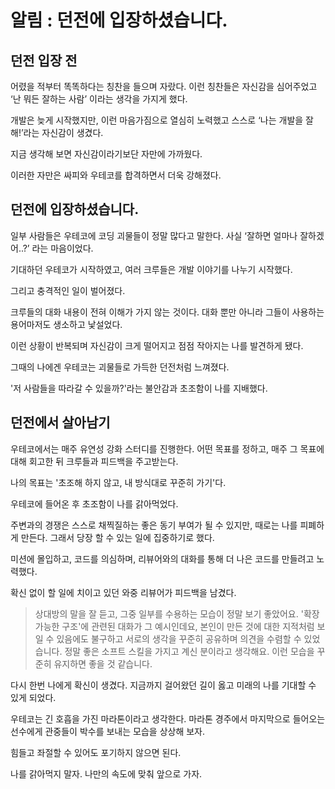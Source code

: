# 알림 : 던전에 입장하셨습니다.

## 던전 입장 전

어렸을 적부터 똑똑하다는 칭찬을 들으며 자랐다. 이런 칭찬들은 자신감을 심어주었고 ‘난 뭐든 잘하는 사람’ 이라는 생각을 가지게 했다.

개발은 늦게 시작했지만, 이런 마음가짐으로 열심히 노력했고 스스로 ‘나는 개발을 잘해!’라는 자신감이 생겼다.

지금 생각해 보면 자신감이라기보단 자만에 가까웠다.

이러한 자만은 싸피와 우테코를 합격하면서 더욱 강해졌다.

## 던전에 입장하셨습니다.

일부 사람들은 우테코에 코딩 괴물들이 정말 많다고 말한다. 사실 ‘잘하면 얼마나 잘하겠어..?’ 라는 마음이었다.

기대하던 우테코가 시작하였고, 여러 크루들은 개발 이야기를 나누기 시작했다.

그리고 충격적인 일이 벌어졌다.

크루들의 대화 내용이 전혀 이해가 가지 않는 것이다. 대화 뿐만 아니라 그들이 사용하는 용어마저도 생소하고 낯설었다.

이런 상황이 반복되며 자신감이 크게 떨어지고 점점 작아지는 나를 발견하게 됐다.

그때의 나에겐 우테코는 괴물들로 가득한 던전처럼 느껴졌다.

'저 사람들을 따라갈 수 있을까?'라는 불안감과 초조함이 나를 지배했다.

## 던전에서 살아남기

우테코에서는 매주 유연성 강화 스터디를 진행한다. 어떤 목표를 정하고, 매주 그 목표에 대해 회고한 뒤 크루들과 피드백을 주고받는다.

나의 목표는 '초조해 하지 않고, 내 방식대로 꾸준히 가기'다.

우테코에 들어온 후 초조함이 나를 갉아먹었다.

주변과의 경쟁은 스스로 채찍질하는 좋은 동기 부여가 될 수 있지만, 때로는 나를 피폐하게 만든다. 그래서 당장 할 수 있는 일에 집중하기로 했다.

미션에 몰입하고, 코드를 의심하며, 리뷰어와의 대화를 통해 더 나은 코드를 만들려고 노력했다.

확신 없이 할 일에 치이고 있던 와중 리뷰어가 피드백을 남겼다.

> 상대방의 말을 잘 듣고, 그중 일부를 수용하는 모습이 정말 보기 좋았어요. '확장 가능한 구조'에 관련된 대화가 그 예시인데요, 본인이 만든 것에 대한 지적처럼 보일 수 있음에도 불구하고 서로의 생각을 꾸준히 공유하며 의견을 수렴할 수 있었습니다. 정말 좋은 소프트 스킬을 가지고 계신 분이라고 생각해요. 이런 모습을 꾸준히 유지하면 좋을 것 같습니다.
> 

다시 한번 나에게 확신이 생겼다. 지금까지 걸어왔던 길이 옳고 미래의 나를 기대할 수 있게 되었다.

우테코는 긴 호흡을 가진 마라톤이라고 생각한다. 마라톤 경주에서 마지막으로 들어오는 선수에게 관중들이 박수를 보내는 모습을 상상해 보자.

힘들고 좌절할 수 있어도 포기하지 않으면 된다.

나를 갉아먹지 말자. 나만의 속도에 맞춰 앞으로 가자.
